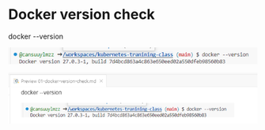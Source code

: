 # Docker version check

docker --version

![Docker Version Check Result](./images/docker-version-check.png)

![test ekran çıktısı](./images/test.png)

